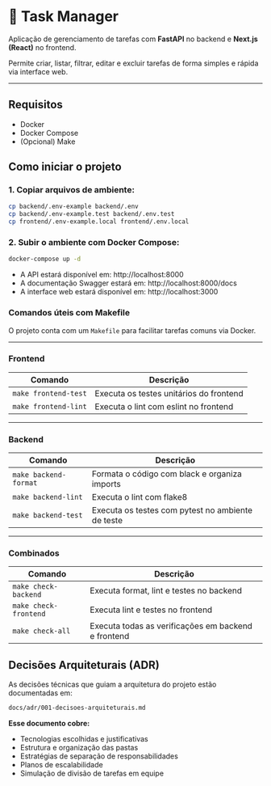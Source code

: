# 📝 Task Manager

Aplicação de gerenciamento de tarefas com **FastAPI** no backend e **Next.js (React)** no frontend.

Permite criar, listar, filtrar, editar e excluir tarefas de forma simples e rápida via interface web.

---

## Requisitos
- Docker
- Docker Compose
- (Opcional) Make

## Como iniciar o projeto

### 1. Copiar arquivos de ambiente:

```bash
cp backend/.env-example backend/.env
cp backend/.env-example.test backend/.env.test
cp frontend/.env-example.local frontend/.env.local
```

### 2. Subir o ambiente com Docker Compose:
```bash
docker-compose up -d
```
- A API estará disponível em: http://localhost:8000
- A documentação Swagger estará em: http://localhost:8000/docs
- A interface web estará disponível em: http://localhost:3000

### Comandos úteis com Makefile

O projeto conta com um `Makefile` para facilitar tarefas comuns via Docker.

---

### Frontend

| Comando                | Descrição                                 |
|------------------------|-------------------------------------------|
| `make frontend-test`   | Executa os testes unitários do frontend   |
| `make frontend-lint`   | Executa o lint com eslint no frontend     |

---

### Backend

| Comando                | Descrição                                      |
|------------------------|-----------------------------------------------|
| `make backend-format`  | Formata o código com black e organiza imports |
| `make backend-lint`    | Executa o lint com flake8                     |
| `make backend-test`    | Executa os testes com pytest no ambiente de teste |

---

### Combinados

| Comando               | Descrição                                             |
|-----------------------|--------------------------------------------------------|
| `make check-backend`  | Executa format, lint e testes no backend               |
| `make check-frontend` | Executa lint e testes no frontend                      |
| `make check-all`      | Executa todas as verificações em backend e frontend    |


## Decisões Arquiteturais (ADR)

As decisões técnicas que guiam a arquitetura do projeto estão documentadas em:

```bash
docs/adr/001-decisoes-arquiteturais.md
```

**Esse documento cobre:**
- Tecnologias escolhidas e justificativas
- Estrutura e organização das pastas
- Estratégias de separação de responsabilidades
- Planos de escalabilidade
- Simulação de divisão de tarefas em equipe

